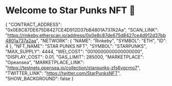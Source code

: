 # Welcome to Star Punks NFT 💎
{
  "CONTRACT_ADDRESS": "0x0E8C87DE675D8427CE4D912D37bB4801A737A2Aa",
  "SCAN_LINK": "https://rinkeby.etherscan.io/address/0x0e8c87de675d8427ce4d912d37bb4801a737a2aa",
  "NETWORK": {
    "NAME": "Rinkeby",
    "SYMBOL": "ETH",
    "ID": 4
  },
  "NFT_NAME": "STAR PUNKS NFT",
  "SYMBOL": "STARPUNKS",
  "MAX_SUPPLY": 4444,
  "WEI_COST": "0010000000000000000",
  "DISPLAY_COST": 0.01,
  "GAS_LIMIT": 285000,
  "MARKETPLACE": "Opeansea",
  "MARKETPLACE_LINK": "https://testnets.opensea.io/collection/starpunks-zfs6vqcmo7",
  "TWITTER_LINK": "https://twitter.com/StarPunksNFT",
  "SHOW_BACKGROUND": false
}
